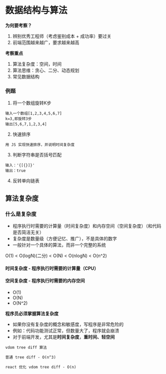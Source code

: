 # 数据结构与算法



**为何要考察？**

1. 辨别优秀工程师（考虑鉴别成本 + 成功率）要过关
2. 前端范围越来越广，要求越来越高



**考察重点**

1. 算法复杂度：空间，时间
2. 算法思维：贪心、二分、动态规划
3. 常见数据结构



### 例题

1. 将一个数组旋转K步

```
输入一个数组[1,2,3,4,5,6,7]
k=3,即旋转3步
输出[5,6,7,1,2,3,4]
```



2. 快速排序

```
用 JS 实现快速排序，并说明时间复杂度
```



3. 判断字符串是否括号匹配

```
输入：'{[{}]}'
输出：true
```



4. 反转单向链表



## 算法复杂度

### 什么是复杂度

+ 程序执行时需要的计算量（时间复杂度）和内存空间（空间复杂度）（和代码是否简洁无关）
+ 复杂度是数量级（方便记忆、推广），不是具体的数字
+ 一般针对一个具体的算法，而非一个完整的系统



O(1) < O(logN)(二分) < O(N) < O(nlogN) < O(n^2)



#### 时间复杂度 - 程序执行时需要的计算量（CPU）



#### 空间复杂度 - 程序执行时需要的内存空间

- O(1)
- O(N)
- O(N^2)



**程序员必须掌握算法复杂度**

+ 如果你没有复杂度的概念和敏感度，写程序是非常危险的
+ 例如：代码功能测试正常，但数量大了，程序就会崩溃
+ 对于前端开发，尤其是**时间复杂度**，**重时间、轻空间**



```
vdom tree diff 算法

普通 tree diff - O(n^3)

react 优化 vdom tree diff - O(n)
```













